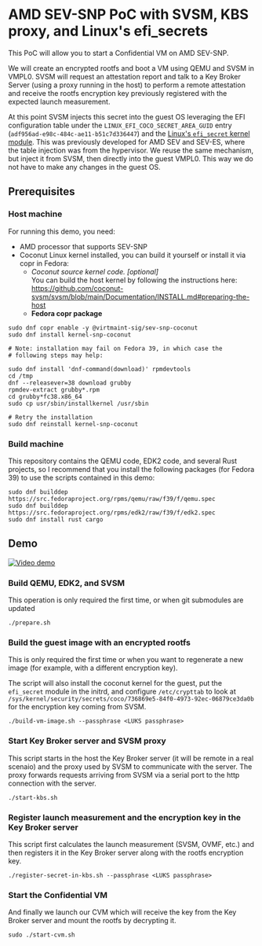 # AMD SEV-SNP PoC with SVSM, KBS proxy, and Linux's efi_secrets

This PoC will allow you to start a Confidential VM on AMD SEV-SNP.

We will create an encrypted rootfs and boot a VM using QEMU and SVSM in VMPL0.
SVSM will request an attestation report and talk to a Key Broker Server (using
a proxy running in the host) to perform a remote attestation and receive the
rootfs encryption key previously registered with the expected launch
measurement.

At this point SVSM injects this secret into the guest OS leveraging the
EFI configuration table under the `LINUX_EFI_COCO_SECRET_AREA_GUID` entry
(`adf956ad-e98c-484c-ae11-b51c7d336447`) and the
[Linux's `efi_secret` kernel module](https://docs.kernel.org/security/secrets/coco.html). This was previously developed for AMD SEV and SEV-ES, where the table
injection was from the hypervisor. We reuse the same mechanism, but inject
it from SVSM, then directly into the guest VMPL0. This way we do not have to
make any changes in the guest OS.

## Prerequisites

### Host machine

For running this demo, you need:
- AMD processor that supports SEV-SNP
- Coconut Linux kernel installed, you can build it yourself or install it
  via copr in Fedora:
  - *Coconut source kernel code. [optional]*  
    You can build the host kernel by following the instructions here:
    https://github.com/coconut-svsm/svsm/blob/main/Documentation/INSTALL.md#preparing-the-host
  - **Fedora copr package**
```shell
sudo dnf copr enable -y @virtmaint-sig/sev-snp-coconut
sudo dnf install kernel-snp-coconut

# Note: installation may fail on Fedora 39, in which case the
# following steps may help:

sudo dnf install 'dnf-command(download)' rpmdevtools
cd /tmp
dnf --releasever=38 download grubby
rpmdev-extract grubby*.rpm
cd grubby*fc38.x86_64
sudo cp usr/sbin/installkernel /usr/sbin

# Retry the installation
sudo dnf reinstall kernel-snp-coconut
```

### Build machine

This repository contains the QEMU code, EDK2 code, and several Rust
projects, so I recommend that you install the following packages
(for Fedora 39) to use the scripts contained in this demo:

```
sudo dnf builddep https://src.fedoraproject.org/rpms/qemu/raw/f39/f/qemu.spec
sudo dnf builddep https://src.fedoraproject.org/rpms/edk2/raw/f39/f/edk2.spec
sudo dnf install rust cargo
```

## Demo

[![Video demo](https://img.youtube.com/vi/STcKbgSOwo0/maxresdefault.jpg)](https://www.youtube.com/watch?v=STcKbgSOwo0)

### Build QEMU, EDK2, and SVSM

This operation is only required the first time, or when git submodules are updated

```shell
./prepare.sh
```

### Build the guest image with an encrypted rootfs

This is only required the first time or when you want to regenerate a new
image (for example, with a different encryption key).

The script will also install the coconut kernel for the guest, put the
`efi_secret` module in the initrd, and configure `/etc/crypttab` to look at
`/sys/kernel/security/secrets/coco/736869e5-84f0-4973-92ec-06879ce3da0b`
for the encryption key coming from SVSM.

```shell
./build-vm-image.sh --passphrase <LUKS passphrase>
```

### Start Key Broker server and SVSM proxy

This script starts in the host the Key Broker server (it will be remote in a
real scenaio) and the proxy used by SVSM to communicate with the server.
The proxy forwards requests arriving from SVSM via a serial port to the http
connection with the server.

```shell
./start-kbs.sh
```

### Register launch measurement and the encryption key in the Key Broker server

This script first calculates the launch measurement (SVSM, OVMF, etc.) and then
registers it in the Key Broker server along with the rootfs encryption key.

```shell
./register-secret-in-kbs.sh --passphrase <LUKS passphrase>
```

### Start the Confidential VM

And finally we launch our CVM which will receive the key from the Key Broker
server and mount the rootfs by decrypting it.

```shell
sudo ./start-cvm.sh
```
